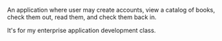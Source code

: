 An application where user may create accounts, view a catalog of books, check them out, read them, and check them back in.

It's for my enterprise application development class. 
